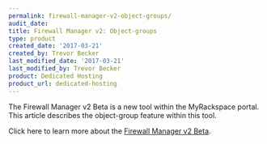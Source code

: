 ```yaml
---
permalink: firewall-manager-v2-object-groups/
audit_date:
title: Firewall Manager v2: Object-groups
type: product
created_date: '2017-03-21'
created_by: Trevor Becker
last_modified_date: '2017-03-21'
last_modified_by: Trevor Becker
product: Dedicated Hosting
product_url: dedicated-hosting
---
```


<!-- IMAGE "Logo" -->
The Firewall Manager v2 Beta is a new tool within the MyRackspace portal. This article describes the object-group feature within this tool. 

Click here to learn more about the [Firewall Manager v2 Beta](https://support.rackspace.com/how-to/firewall-manager-v2-beta).

